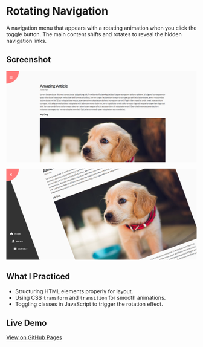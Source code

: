# Rotating Navigation

A navigation menu that appears with a rotating animation when you click the toggle button. The main content shifts and rotates to reveal the hidden navigation links.

## Screenshot

![Rotating Navigation Screenshot](images/screenshot.png)

![Rotating Navigation Screenshot](images/screenshot2.png)

## What I Practiced

- Structuring HTML elements properly for layout.
- Using CSS `transform` and `transition` for smooth animations.
- Toggling classes in JavaScript to trigger the rotation effect.

## Live Demo

[View on GitHub Pages](https://augusta08.github.io/50-projects-50-days/03-rotating-navigation)
